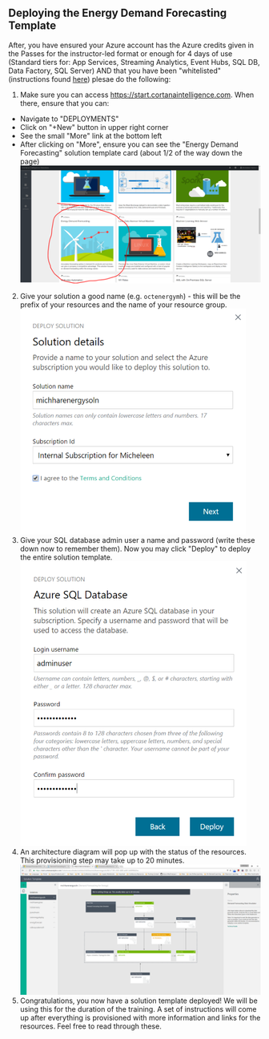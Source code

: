 ##  Deploying the Energy Demand Forecasting Template

After, you have ensured your Azure account has the Azure credits given in the Passes for the instructor-led format or enough for 4 days of use (Standard tiers for:  App Services, Streaming Analytics, Event Hubs, SQL DB, Data Factory, SQL Server) AND that you have been "whitelisted" (instructions found [here](PREREQUISITES.md)) plesae do the following:

1.  Make sure you can access https://start.cortanaintelligence.com.  When there, ensure that you can:
  * Navigate to "DEPLOYMENTS"
  * Click on "+New" button in upper right corner
  * See the small "More" link at the bottom left
  * After clicking on "More", ensure you can see the "Energy Demand Forecasting" solution template card (about 1/2 of the way down the page)<br>
![Solution Template Card](imgs/solution_gallery_snapshot.PNG)
2.  Give your solution a good name (e.g. `octenergymh`) - this will be the prefix of your resources and the name of your resource group.<br>
![Giving the template a name](imgs/provision.PNG)
3.  Give your SQL database admin user a name and password (write these down now to remember them).  Now you may click "Deploy" to deploy the entire solution template.<br>
![Giving the SQL DB user a name](imgs/provision2.PNG)
4.  An architecture diagram will pop up with the status of the resources.  This provisioning step may take up to 20 minutes.<br>
![Solution deployment diagram](imgs/provision3.PNG)
5.  Congratulations, you now have a solution template deployed!  We will be using this for the duration of the training.  A set of instructions will come up after everything is provisioned with more information and links for the resources.  Feel free to read through these.
